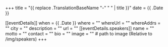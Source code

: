 +++
title =  "{{ replace .TranslationBaseName "-" " " | title }}"
date = {{ .Date }}

[[eventDetails]]
    when = {{ .Date }}
    where = ""
    whereUrl = ""
    whereAddrs = ""
    city = ""
    description = ""
    url = ""
[[eventDetails.speakers]]
    name = ""
    motto = ""
    contact = ""
    bio = ""
    image = "" # path to image (Relative to /img/speakers)
+++

